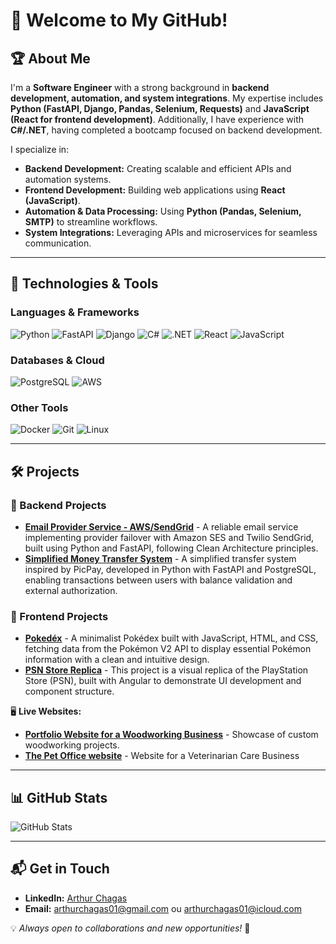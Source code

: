 # 👋 Welcome to My GitHub!

## 🏆 About Me
I'm a **Software Engineer** with a strong background in **backend development, automation, and system integrations**. My expertise includes **Python (FastAPI, Django, Pandas, Selenium, Requests)** and **JavaScript (React for frontend development)**. Additionally, I have experience with **C#/.NET**, having completed a bootcamp focused on backend development. 

I specialize in:
- **Backend Development:** Creating scalable and efficient APIs and automation systems.
- **Frontend Development:** Building web applications using **React (JavaScript)**.
- **Automation & Data Processing:** Using **Python (Pandas, Selenium, SMTP)** to streamline workflows.
- **System Integrations:** Leveraging APIs and microservices for seamless communication.

---

## 🚀 Technologies & Tools

### **Languages & Frameworks**
![Python](https://img.shields.io/badge/Python-3776AB?style=for-the-badge&logo=python&logoColor=white)
![FastAPI](https://img.shields.io/badge/FastAPI-009688?style=for-the-badge&logo=fastapi&logoColor=white)
![Django](https://img.shields.io/badge/Django-092E20?style=for-the-badge&logo=django&logoColor=white)
![C#](https://img.shields.io/badge/C%23-239120?style=for-the-badge&logo=csharp&logoColor=white)
![.NET](https://img.shields.io/badge/.NET-512BD4?style=for-the-badge&logo=dotnet&logoColor=white)
![React](https://img.shields.io/badge/React-20232A?style=for-the-badge&logo=react&logoColor=61DAFB)
![JavaScript](https://img.shields.io/badge/JavaScript-F7DF1E?style=for-the-badge&logo=javascript&logoColor=black)

### **Databases & Cloud**
![PostgreSQL](https://img.shields.io/badge/PostgreSQL-336791?style=for-the-badge&logo=postgresql&logoColor=white)
![AWS](https://img.shields.io/badge/AWS-232F3E?style=for-the-badge&logo=amazon-aws&logoColor=white)

### **Other Tools**
![Docker](https://img.shields.io/badge/Docker-2496ED?style=for-the-badge&logo=docker&logoColor=white)
![Git](https://img.shields.io/badge/Git-F05032?style=for-the-badge&logo=git&logoColor=white)
![Linux](https://img.shields.io/badge/Linux-FCC624?style=for-the-badge&logo=linux&logoColor=black)

---

## 🛠️ Projects

### **🔹 Backend Projects**
- **[Email Provider Service - AWS/SendGrid](https://github.com/Arthurchagas01/email-service-uber)** - A reliable email service implementing provider failover with Amazon SES and Twilio SendGrid, built using Python and FastAPI, following Clean Architecture principles.
- **[Simplified Money Transfer System](https://github.com/Arthurchagas01/simplified-picpay-money-transfer-python)** - A simplified transfer system inspired by PicPay, developed in Python with FastAPI and PostgreSQL, enabling transactions between users with balance validation and external authorization.

### **🎨 Frontend Projects**
- **[Pokedéx](https://github.com/Arthurchagas01/js-developer-pokedex)** - A minimalist Pokédex built with JavaScript, HTML, and CSS, fetching data from the Pokémon V2 API to display essential Pokémon information with a clean and intuitive design.
- **[PSN Store Replica](https://github.com/Arthurchagas01/angular-psn-store)** - This project is a visual replica of the PlayStation Store (PSN), built with Angular to demonstrate UI development and component structure.
  
🖥️ **Live Websites:**
- **[Portfolio Website for a Woodworking Business](https://arthurchagas01.github.io/portfolio-custom-woodworking-website-react/)** - Showcase of custom woodworking projects.
- **[The Pet Office website](https://portfolio-veterinary-website-nextjs.vercel.app/)** - Website for a Veterinarian Care Business

---

## 📊 GitHub Stats
![GitHub Stats](https://github-readme-stats.vercel.app/api?username=Arthurchagas01&show_icons=true&theme=dark)

---

## 📬 Get in Touch
- **LinkedIn:** [Arthur Chagas](https://www.linkedin.com/in/arthur-chagas-72842a4a/)
- **Email:** arthurchagas01@gmail.com ou arthurchagas01@icloud.com

💡 *Always open to collaborations and new opportunities!* 🚀
